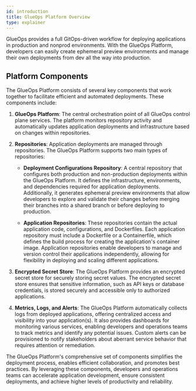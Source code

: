 ```yaml
---
id: introduction
title: GlueOps Platform Overview
type: explainer
---
```



GlueOps provides a full GitOps-driven workflow for deploying applications in production and nonprod environments. With the GlueOps Platform, developers can easily create ephemeral preview environments and manage their own deployments from dev all the way into production.

## Platform Components

The GlueOps Platform consists of several key components that work together to facilitate efficient and automated deployments. These components include:

1. **GlueOps Platform**: The central orchestration point of all GlueOps control plane services. The platform monitors repository activity and automatically updates application deployments and infrastructure based on changes within repositories.

2. **Repositories**: Application deployments are managed through repositories. The GlueOps Platform supports two main types of repositories:

   - **Deployment Configurations Repository**: A central repository that configures both production and non-production deployments within the GlueOps Platform. It defines the infrastructure, environments, and dependencies required for application deployments. Additionally, it generates ephemeral preview environments that allow developers to explore and validate their changes before merging their branches into a shared branch or before deploying to production.
   
   - **Application Repositories**: These repositories contain the actual application code, configurations, and Dockerfiles. Each application repository must include a Dockerfile or a Containerfile, which defines the build process for creating the application's container image. Application repositories enable developers to manage and version control their applications independently, allowing for flexibility in deploying and scaling different applications.

3. **Encrypted Secret Store**: The GlueOps Platform provides an encrypted secret store for securely storing secret values. The encrypted secret store ensures that sensitive information, such as API keys or database credentials, is stored securely and accessible only to authorized applications.

4. **Metrics, Logs, and Alerts**: The GlueOps Platform automatically collects logs from deployed applications, offering centralized access and visibility into your application(s). It also provides dashboards for monitoring various services, enabling developers and operations teams to track metrics and identify any potential issues. Custom alerts can be provisioned to notify stakeholders about aberrant service behavior that requires attention or remediation.

The GlueOps Platform's comprehensive set of components simplifies the deployment process, enables efficient collaboration, and promotes best practices. By leveraging these components, developers and operations teams can accelerate application development, ensure consistent deployments, and achieve higher levels of productivity and reliability.
